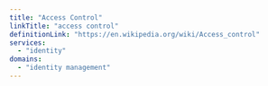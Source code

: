 ```yaml
---
title: "Access Control"
linkTitle: "access control"
definitionLink: "https://en.wikipedia.org/wiki/Access_control"
services:
  - "identity"
domains:
  - "identity management"
---
```


